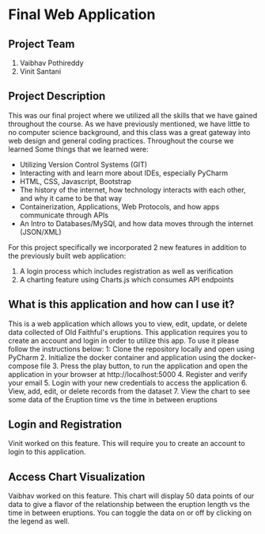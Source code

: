 # Final Web Application

## Project Team
1. Vaibhav Pothireddy
2. Vinit Santani
## Project Description
This was our final project where we utilized all the skills that we have gained throughout the course. 
As we have previously mentioned, we have little to no computer science background, and this class was a great gateway into
web design and general coding practices. Throughout the course we learned Some things that we learned were:
* Utilizing Version Control Systems (GIT)
* Interacting with and learn more about IDEs, especially PyCharm
* HTML, CSS, Javascript, Bootstrap
* The history of the internet, how technology interacts with each other, and why it came to be that way
* Containerization, Applications, Web Protocols, and how apps communicate through APIs
* An Intro to Databases/MySQl, and how data moves through the internet (JSON/XML)

For this project specifically we incorporated 2 new features in addition to the previously built web application:
1. A login process which includes registration as well as verification
2. A charting feature using Charts.js which consumes API endpoints


## What is this application and how can I use it?

This is a web application which allows you to view, edit, update, or delete data collected of Old Faithful's eruptions. This application requires you to create an account and login in order to utilize this app. 
To use it please follow the instructions below:
1: Clone the repository locally and open using PyCharm
2. Initialize the docker container and application using the docker-compose file 
3. Press the play button, to run the application and open the application in your browser at http://localhost:5000
4. Register and verify your email
5. Login with your new credentials to access the application
6. View, add, edit, or delete records from the dataset
7. View the chart to see some data of the Eruption time vs the time in between eruptions


## Login and Registration
Vinit worked on this feature. This will require you to create an account to login to this application. 

## Access Chart Visualization
Vaibhav worked on this feature. This chart will display 50 data points of our data to give a flavor of the relationship between the eruption length vs the time in between eruptions. You can toggle the data on or off by clicking on the legend as well.




